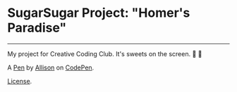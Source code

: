 # SugarSugar Project: "Homer's Paradise"
--------------------------------------
My project for Creative Coding Club. It's sweets on the screen. :candy: :cake:

A [Pen](https://codepen.io/alliwalk/pen/pBgbKK) by [Allison](https://codepen.io/alliwalk) on [CodePen](https://codepen.io).

[License](https://codepen.io/alliwalk/pen/pBgbKK/license).
